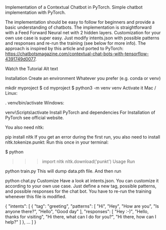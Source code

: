 Implementation of a Contextual Chatbot in PyTorch.
Simple chatbot implementation with PyTorch.

The implementation should be easy to follow for beginners and provide a basic understanding of chatbots.
The implementation is straightforward with a Feed Forward Neural net with 2 hidden layers.
Customization for your own use case is super easy. Just modify intents.json with possible patterns and responses and re-run the training (see below for more info).
The approach is inspired by this article and ported to PyTorch: https://chatbotsmagazine.com/contextual-chat-bots-with-tensorflow-4391749d0077.

Watch the Tutorial
Alt text

Installation
Create an environment
Whatever you prefer (e.g. conda or venv)

mkdir myproject
$ cd myproject
$ python3 -m venv venv
Activate it
Mac / Linux:

. venv/bin/activate
Windows:

venv\Scripts\activate
Install PyTorch and dependencies
For Installation of PyTorch see official website.

You also need nltk:

pip install nltk
If you get an error during the first run, you also need to install nltk.tokenize.punkt: Run this once in your terminal:

$ python
>>> import nltk
>>> nltk.download('punkt')
Usage
Run

python train.py
This will dump data.pth file. And then run

python chat.py
Customize
Have a look at intents.json. You can customize it according to your own use case. Just define a new tag, possible patterns, and possible responses for the chat bot. You have to re-run the training whenever this file is modified.

{
  "intents": [
    {
      "tag": "greeting",
      "patterns": [
        "Hi",
        "Hey",
        "How are you",
        "Is anyone there?",
        "Hello",
        "Good day"
      ],
      "responses": [
        "Hey :-)",
        "Hello, thanks for visiting",
        "Hi there, what can I do for you?",
        "Hi there, how can I help?"
      ]
    },
    ...
  ]
}
